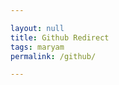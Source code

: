 ```yaml
---

layout: null
title: Github Redirect
tags: maryam
permalink: /github/

---
```


<html>
  <head>
    <meta http-equiv="refresh" content="https://github.com/saeeddhqan/maryam" />
  </head>
</html>
